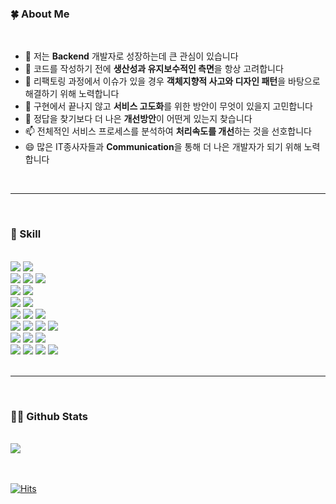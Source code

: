 ### 🍀 About Me
<br/>

- 🔭 저는 <b>Backend</b> 개발자로 성장하는데 큰 관심이 있습니다
- 🌱 코드를 작성하기 전에 <b>생산성과 유지보수적인 측면</b>을 항상 고려합니다
- 👯 리팩토링 과정에서 이슈가 있을 경우 <b>객체지향적 사고와 디자인 패턴</b>을 바탕으로 해결하기 위해 노력합니다
- 🤔 구현에서 끝나지 않고 <b>서비스 고도화</b>를 위한 방안이 무엇이 있을지 고민합니다
- 💬 정답을 찾기보다 더 나은 <b>개선방안</b>이 어떤게 있는지 찾습니다
- 📫 전체적인 서비스 프로세스를 분석하여 <b>처리속도를 개선</b>하는 것을 선호합니다
- 😄 많은 IT종사자들과 <b>Communication</b>을 통해 더 나은 개발자가 되기 위해 노력합니다

<br/>
<hr>
<br/>

### 🔨 Skill
<br>
<div> 
  <img src="https://img.shields.io/badge/java-007396?style=for-the-badge&logo=java&logoColor=white">
  <img src="https://img.shields.io/badge/python-3776AB?style=for-the-badge&logo=python&logoColor=white"> 
  <br>
  
  <img src="https://img.shields.io/badge/html5-E34F26?style=for-the-badge&logo=html5&logoColor=white"> 
  <img src="https://img.shields.io/badge/css-1572B6?style=for-the-badge&logo=css3&logoColor=white">
  <img src="https://img.shields.io/badge/bootstrap-7952B3?style=for-the-badge&logo=bootstrap&logoColor=white">
  <br>
  
  <img src="https://img.shields.io/badge/vue.js-4FC08D?style=for-the-badge&logo=vue.js&logoColor=white"> 
  <img src="https://img.shields.io/badge/node.js-339933?style=for-the-badge&logo=Node.js&logoColor=white">
  <br>
  
  <img src="https://img.shields.io/badge/javascript-F7DF1E?style=for-the-badge&logo=javascript&logoColor=black"> 
  <img src="https://img.shields.io/badge/jquery-0769AD?style=for-the-badge&logo=jquery&logoColor=white">
  <br>
  
  <img src="https://img.shields.io/badge/oracle-F80000?style=for-the-badge&logo=oracle&logoColor=white"> 
  <img src="https://img.shields.io/badge/mysql-4479A1?style=for-the-badge&logo=mysql&logoColor=white"> 
  <img src="https://img.shields.io/badge/mariaDB-003545?style=for-the-badge&logo=mariaDB&logoColor=white"> 
  <br>
  
  <img src="https://img.shields.io/badge/spring-6DB33F?style=for-the-badge&logo=spring&logoColor=white"> 
  <img src="https://img.shields.io/badge/express-000000?style=for-the-badge&logo=express&logoColor=white">
  <img src="https://img.shields.io/badge/django-092E20?style=for-the-badge&logo=django&logoColor=white">
  <img src="https://img.shields.io/badge/flask-000000?style=for-the-badge&logo=flask&logoColor=white">
  
  <br>

  <img src="https://img.shields.io/badge/linux-FCC624?style=for-the-badge&logo=linux&logoColor=black"> 
  <img src="https://img.shields.io/badge/amazonaws-232F3E?style=for-the-badge&logo=amazonaws&logoColor=white"> 
  <img src="https://img.shields.io/badge/apache tomcat-F8DC75?style=for-the-badge&logo=apachetomcat&logoColor=white">
  <br>
  
  <img src="https://img.shields.io/badge/git-F05032?style=for-the-badge&logo=git&logoColor=white">
  <img src="https://img.shields.io/badge/github-181717?style=for-the-badge&logo=github&logoColor=white">
  <img src="https://img.shields.io/badge/gitlab-FCA121?style=for-the-badge&logo=gitlab&logoColor=white">
  <img src="https://img.shields.io/badge/bitbucket-0052CC?style=for-the-badge&logo=bitbucket&logoColor=white">
  <br>
</div>

<br/>
<hr>
<br/>

### 👩‍💻 Github Stats
<br>
<div>
<img src="https://github-readme-stats.vercel.app/api?username=kimseungki94&show_icons=true&theme=white">
</div>

<br/>
<br/>

[![Hits](https://hits.seeyoufarm.com/api/count/incr/badge.svg?url=https%3A%2F%2Fgithub.com%2Fkimseungki94&count_bg=%2379C83D&title_bg=%23555555&icon=&icon_color=%23E7E7E7&title=hits&edge_flat=false)](https://hits.seeyoufarm.com)

<!--
**kimseungki94/kimseungki94** is a ✨ _special_ ✨ repository because its `README.md` (this file) appears on your GitHub profile.

Here are some ideas to get you started:
-->


